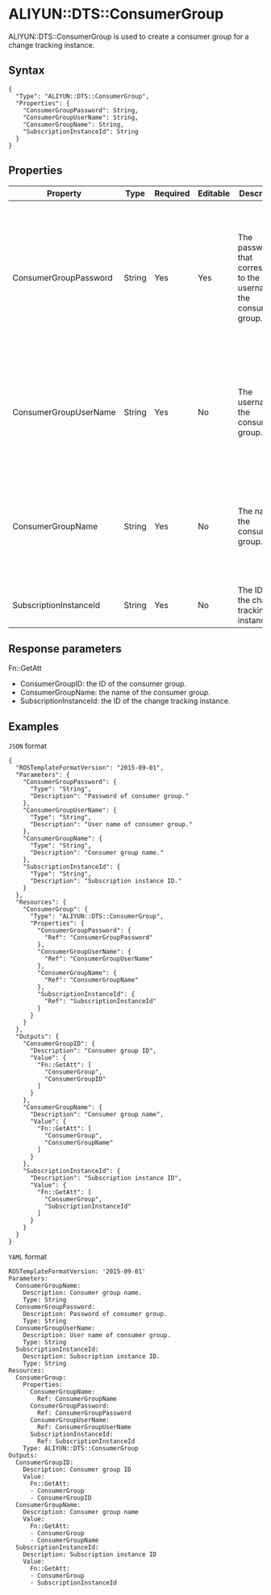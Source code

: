 # ALIYUN::DTS::ConsumerGroup

ALIYUN::DTS::ConsumerGroup is used to create a consumer group for a change tracking instance.

## Syntax

```
{
  "Type": "ALIYUN::DTS::ConsumerGroup",
  "Properties": {
    "ConsumerGroupPassword": String,
    "ConsumerGroupUserName": String,
    "ConsumerGroupName": String,
    "SubscriptionInstanceId": String
  }
}
```

## Properties

|Property|Type|Required|Editable|Description|Constraint|
|--------|----|--------|--------|-----------|----------|
|ConsumerGroupPassword|String|Yes|Yes|The password that corresponds to the username of the consumer group.|The password must be 8 to 32 characters in length. It must contain at least two of the following character types: letters, digits, and special characters.|
|ConsumerGroupUserName|String|Yes|No|The username of the consumer group.|The username can be up to 16 characters in length. It can contain letters, digits, and underscores \(\_\).|
|ConsumerGroupName|String|Yes|No|The name of the consumer group.|The name can be up to 128 characters in length. We recommend that you use a descriptive name for easy identification. |
|SubscriptionInstanceId|String|Yes|No|The ID of the change tracking instance.|None|

## Response parameters

Fn::GetAtt

-   ConsumerGroupID: the ID of the consumer group.
-   ConsumerGroupName: the name of the consumer group.
-   SubscriptionInstanceId: the ID of the change tracking instance.

## Examples

`JSON` format

```
{
  "ROSTemplateFormatVersion": "2015-09-01",
  "Parameters": {
    "ConsumerGroupPassword": {
      "Type": "String",
      "Description": "Password of consumer group."
    },
    "ConsumerGroupUserName": {
      "Type": "String",
      "Description": "User name of consumer group."
    },
    "ConsumerGroupName": {
      "Type": "String",
      "Description": "Consumer group name."
    },
    "SubscriptionInstanceId": {
      "Type": "String",
      "Description": "Subscription instance ID."
    }
  },
  "Resources": {
    "ConsumerGroup": {
      "Type": "ALIYUN::DTS::ConsumerGroup",
      "Properties": {
        "ConsumerGroupPassword": {
          "Ref": "ConsumerGroupPassword"
        },
        "ConsumerGroupUserName": {
          "Ref": "ConsumerGroupUserName"
        },
        "ConsumerGroupName": {
          "Ref": "ConsumerGroupName"
        },
        "SubscriptionInstanceId": {
          "Ref": "SubscriptionInstanceId"
        }
      }
    }
  },
  "Outputs": {
    "ConsumerGroupID": {
      "Description": "Consumer group ID",
      "Value": {
        "Fn::GetAtt": [
          "ConsumerGroup",
          "ConsumerGroupID"
        ]
      }
    },
    "ConsumerGroupName": {
      "Description": "Consumer group name",
      "Value": {
        "Fn::GetAtt": [
          "ConsumerGroup",
          "ConsumerGroupName"
        ]
      }
    },
    "SubscriptionInstanceId": {
      "Description": "Subscription instance ID",
      "Value": {
        "Fn::GetAtt": [
          "ConsumerGroup",
          "SubscriptionInstanceId"
        ]
      }
    }
  }
}
```

`YAML` format

```
ROSTemplateFormatVersion: '2015-09-01'
Parameters:
  ConsumerGroupName:
    Description: Consumer group name.
    Type: String
  ConsumerGroupPassword:
    Description: Password of consumer group.
    Type: String
  ConsumerGroupUserName:
    Description: User name of consumer group.
    Type: String
  SubscriptionInstanceId:
    Description: Subscription instance ID.
    Type: String
Resources:
  ConsumerGroup:
    Properties:
      ConsumerGroupName:
        Ref: ConsumerGroupName
      ConsumerGroupPassword:
        Ref: ConsumerGroupPassword
      ConsumerGroupUserName:
        Ref: ConsumerGroupUserName
      SubscriptionInstanceId:
        Ref: SubscriptionInstanceId
    Type: ALIYUN::DTS::ConsumerGroup
Outputs:
  ConsumerGroupID:
    Description: Consumer group ID
    Value:
      Fn::GetAtt:
      - ConsumerGroup
      - ConsumerGroupID
  ConsumerGroupName:
    Description: Consumer group name
    Value:
      Fn::GetAtt:
      - ConsumerGroup
      - ConsumerGroupName
  SubscriptionInstanceId:
    Description: Subscription instance ID
    Value:
      Fn::GetAtt:
      - ConsumerGroup
      - SubscriptionInstanceId
```


